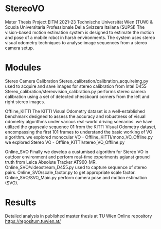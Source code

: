 # StereoVO

Mater Thesis Project EITM 2021-23 Technische Universität Wien (TUW) & Scuola Universitaria Professionale Della Svizzera Italiana (SUPSI)
The vision-based motion estimation system is designed to estimate the motion and pose of a mobile robot in harsh environments.
The system uses stereo visual odometry techniques to analyse image sequences from a stereo camera setup. 

# Modules 

Stereo Camera Calibration 
Stereo_calibration/calibration_acquireimg.py used to acquire and save images for stereo calibration from Intel D455
Stereo_calibration/stereovision_calibration.py  performs stereo camera calibration using a set of detected chessboard corners from the left and right stereo images.

Offline_KITTI
The KITTI Visual Odometry dataset is a well-established benchmark designed to assess the accuracy and robustness of visual odometry algorithms under various real-world driving scenarios.
we have utilized the grayscale sequence 01 from the KITTI Visual Odometry dataset, encompassing the first 101 frames to understand the basic working of VO algorithm.
we explored monocular VO - Offline_KITTI/mono_VO_Offline.py
we explored Stereo VO - Offline_KITTI/stereo_VO_Offline.py

Online_SVO
Finally we develop a custumised algorithm for Stereo VO in outdoor environment and perform real-time experiments agianst ground truth from Leica Absolute Tracker AT960-MR.
Online_SVO/videostream_D455.py used to capture sequence of stereo pairs.
Online_SVO/scale_factor.py to get appropriate scale factor.
Online_SVO/SVO_Main.py perform camera pose and motion estimation (SVO).

# Results
Detailed analysis in published master thesis at TU Wien Online repository https://repositum.tuwien.at/
